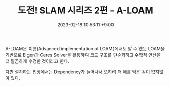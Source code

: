 ﻿---
title: 도전! SLAM 시리즈 2편 - A-LOAM
date: 2023-02-18 10:53:11 +9:00
categories: [Projects(Ko), SLAM]
tags: [SLAM, LIDAR, velodyne, A-LOAM]
---

A-LOAM은 이름(Advanced implementation of LOAM)에서도 알 수 있듯 LOAM을 기반으로 Eigen과 Ceres Solver을 활용하여 코드 구조를 단순화하고 수학적 연산을 더 깔끔하게 수정한 것이라고 한다.

다만 설치하는 입장에서는 Dependency가 늘어나서 오히려 더 애를 먹은 감이 없지않아 있다.

